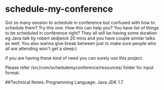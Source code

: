 # schedule-my-conference
Got so many session to schedule in conference but confused with how to schedule them? Try this one.
How this can help you?
You have list of things to be scheduled in conference right?
They all will be having some duration eg Java talk by robert sedjwick 20 mins
and you have couple similar talks as well.
You also wanna give break between just to make sure people who all are attending won't get a sleep:)

if you are having these kind of need you can surely use this project.

Please refer /src/com/schedulemyconference/resources/ folder for input format.

##Technical Notes:
Programming Language: Java 
JDK 1.7
